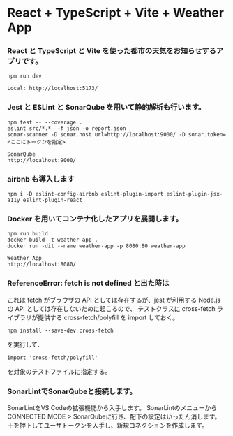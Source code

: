 # React + TypeScript + Vite + Weather App

### React と TypeScript と Vite を使った都市の天気をお知らせするアプリです。

```
npm run dev

Local: http://localhost:5173/
```

### Jest と ESLint と SonarQube を用いて静的解析も行います。

```
npm test -- --coverage .
eslint src/*.*  -f json -o report.json
sonar-scanner -D sonar.host.url=http://localhost:9000/ -D sonar.token=<ここにトークンを指定>

SonarQube
http://localhost:9000/
```

### airbnb も導入します

```
npm i -D eslint-config-airbnb eslint-plugin-import eslint-plugin-jsx-a11y eslint-plugin-react
```

### Docker を用いてコンテナ化したアプリを展開します。

```
npm run build
docker build -t weather-app .
docker run -dit --name weather-app -p 8080:80 weather-app

Weather App
http://localhost:8080/
```

### ReferenceError: fetch is not defined と出た時は

これは fetch がブラウザの API としては存在するが、jest が利用する Node.js の API としては存在しないために起こるので、
テストクラスに cross-fetch ライブラリが提供する cross-fetch/polyfill を import しておく。

```
npm install --save-dev cross-fetch
```

を実行して、

```
import 'cross-fetch/polyfill'
```

を対象のテストファイルに指定する。

### SonarLintでSonarQubeと接続します。
SonarLintをVS Codeの拡張機能から入手します。
SonarLintのメニューからCONNECTED MODE > SonarQubeに行き、配下の設定はいったん消します。
＋を押下してユーザトークンを入手し、新規コネクションを作成します。
